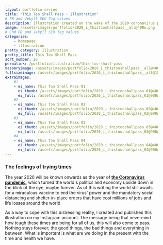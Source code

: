 ```yaml
---
layout: portfolio-series
title: "This Too Shall Pass - Illustration"
# FB and Jekyll SEO Tag values
description: Illustration created on the wake of the 2020 coronavirus pandemic with a message of hope, featuring my original characters.
image: /assets/images/portfolio/2020_i_thistooshallpass__all@400w.png
# End FB and Jekyll SEO Tag values
categories: 
    - homepage
    - illustration
pretty_category: Illustration
pretty_title: This Too Shall Pass
sort_number: 26
permalink: /portfolio/illustration/this-too-shall-pass
masonryimage: /assets/images/portfolio/2020_i_thistooshallpass__all@400w.png
fullsizeimage: /assets/images/portfolio/2020_i_thistooshallpass__all@1500w.png
extraimages:
    #1
    - ei_name: This Too Shall Pass 01
      ei_thumb: /assets/images/portfolio/2020_i_thistooshallpass_01@400w.png
      ei_full: /assets/images/portfolio/2020_i_thistooshallpass_01@900w.png
    #2
    - ei_name: This Too Shall Pass 02
      ei_thumb: /assets/images/portfolio/2020_i_thistooshallpass_02@400w.png
      ei_full: /assets/images/portfolio/2020_i_thistooshallpass_02@900w.png
    #3
    - ei_name: This Too Shall Pass 03
      ei_thumb: /assets/images/portfolio/2020_i_thistooshallpass_03@400w.png
      ei_full: /assets/images/portfolio/2020_i_thistooshallpass_03@900w.png
    #4
    - ei_name: This Too Shall Pass 04
      ei_thumb: /assets/images/portfolio/2020_i_thistooshallpass_04@400w.png
      ei_full: /assets/images/portfolio/2020_i_thistooshallpass_04@900w.png
---
```


### The feelings of trying times

The year 2020 will be known onwards as the year of **[the Coronavirus pandemic](/2020/05/16/dealing-with-pandemic-times)**, which turned the world's politics and economy upside down in the blink of the eye, maybe forever. As of this writing the world still awaits for a miraculous vaccine to end the virus' power and the mandatory social distancing and shelter-in-place orders that have cost millions of jobs and life losses around the world.

As a way to cope with this distressing reality, I created and published this illustration on my Instagram account. The message being that nevermind how tough these times are being for all of us, this will also come to pass. Nothing stays forever; the good things, the bad things and everything in between. What is important is what are we doing in the present with the time and health we have.